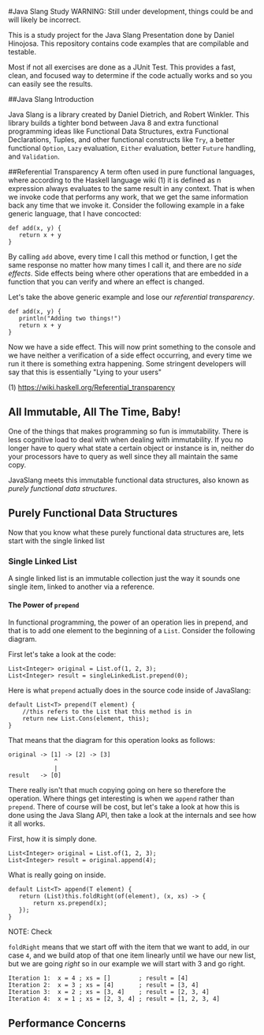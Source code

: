 #Java Slang Study
WARNING: Still under development, things could be and will likely be incorrect.


This is a study project for the Java Slang Presentation done by Daniel Hinojosa. 
This repository contains code examples that are compilable and testable.

Most if not all exercises are done as a JUnit Test.  This 
provides a fast, clean, and focused way to determine if the 
code actually works and so you can easily see the results.

##Java Slang Introduction

Java Slang is a library created by Daniel Dietrich, and Robert Winkler. 
This library builds a tighter bond between Java 8 and extra functional
programming ideas like Functional Data Structures, extra Functional Declarations,
Tuples, and other functional constructs like `Try`, a better functional `Option`, 
`Lazy` evaluation, `Either` evaluation, better `Future` handling, and `Validation`.
 
##Referential Transparency
A term often used in pure functional languages, where according to 
the Haskell language wiki (1) it is defined as n expression always evaluates to 
the same result in any context. That is when we invoke code that 
performs any work, that we get the same information back
any time that we invoke it. Consider the following example in a 
fake generic language, that I have concocted:

```$generic 
def add(x, y) {
   return x + y
}
```

By calling `add` above, every time I call this method or function, I get
the same response no matter how many times I call it, and there
are no _side effects_.  Side effects being where other operations
that are embedded in a function that you can verify and where an effect is changed.

Let's take the above generic example and 
lose our _referential transparency_.

```$generic
def add(x, y) {
   println("Adding two things!")
   return x + y
}
```

Now we have a side effect. This will now print 
something to the console and we have neither a verification of
a side effect occurring, and every time we run it there is something
extra happening. Some stringent developers will say that this is 
essentially "Lying to your users"

(1) https://wiki.haskell.org/Referential_transparency

## All Immutable, All The Time, Baby!

One of the things that makes programming so fun is immutability.  There is less
cognitive load to deal with when dealing with immutability.  If you no
longer have to query what state a
certain object or instance is in, neither do your processors have to query 
as well since they all maintain the same copy.

JavaSlang meets this immutable functional data structures, 
also known as _purely functional data structures_.

## Purely Functional Data Structures

Now that you know what these purely functional data structures are, lets start with 
the single linked list

### Single Linked List

A single linked list is an immutable collection just the way it sounds one single item, linked to 
another via a reference.

#### The Power of `prepend`

In functional programming, the power of an operation lies in prepend, and that is to 
add one element to the beginning of a `List`. Consider the following diagram.

First let's take a look at the code:

```$javaslang
List<Integer> original = List.of(1, 2, 3);
List<Integer> result = singleLinkedList.prepend(0);
```

Here is what `prepend` actually does in the source code inside of JavaSlang:

```$java
default List<T> prepend(T element) {
    //this refers to the List that this method is in
    return new List.Cons(element, this); 
}
```
That means that the diagram for this operation looks as follows:

```
original -> [1] -> [2] -> [3]
             ^
             |
result   -> [0]
```

There really isn't that much copying going on here so therefore the operation.
Where things get interesting is when we `append` rather than `prepend`. There of course will be cost, 
but let's take a look at how this is done using the Java Slang API, then take 
a look at the internals and see how it all works.

First, how it is simply done.
```$java
List<Integer> original = List.of(1, 2, 3);
List<Integer> result = original.append(4);
```
What is really going on inside.
```$java
default List<T> append(T element) {
   return (List)this.foldRight(of(element), (x, xs) -> {
       return xs.prepend(x);
   });
}
```

NOTE: Check


`foldRight` means that we start off with the item 
that we want to add, in our case `4`, and we build atop of that 
one item linearly until we have our new list, but we are going _right_ so
in our example we will start with 3 and go right.

```
Iteration 1:  x = 4 ; xs = []        ; result = [4]
Iteration 2:  x = 3 ; xs = [4]       ; result = [3, 4]
Iteration 3:  x = 2 ; xs = [3, 4]    ; result = [2, 3, 4]
Iteration 4:  x = 1 ; xs = [2, 3, 4] ; result = [1, 2, 3, 4]
```

## Performance Concerns